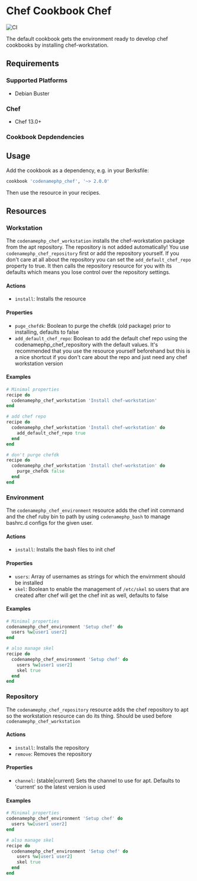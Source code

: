 # Chef Cookbook Chef
![CI](https://github.com/codenamephp/chef.cookbook.chef/workflows/CI/badge.svg)

The default cookbook gets the environment ready to develop chef cookbooks by installing chef-workstation.

## Requirements

### Supported Platforms

- Debian Buster

### Chef

- Chef 13.0+

### Cookbook Depdendencies

## Usage

Add the cookbook as a dependency, e.g. in your Berksfile:

```ruby
cookbook 'codenamephp_chef', '~> 2.0.0'
```

Then use the resource in your recipes.

## Resources

### Workstation
The `codenamephp_chef_workstation` installs the chef-workstation package from the apt repository. The repository is not added automatically! You
use `codenamephp_chef_repository` first or add the repository yourself. If you don't care at all about the repository you can set the
`add_default_chef_repo` property to true. It then calls the repository resource for you with its defaults which means you lose control over the
repository settings.

#### Actions
- `install`: Installs the resource

#### Properties
- `puge_chefdk`: Boolean to purge the chefdk (old package) prior to installing, defaults to false
- `add_default_chef_repo`: Boolean to add the default chef repo using the codenamephp_chef_repository with the default values.
  It's recommended that you use the resource yourself beforehand but this is a nice shortcut if you don't care about the repo and just need any
  chef workstation version
#### Examples
```ruby
# Minimal properties
recipe do
  codenamephp_chef_workstation 'Install chef-workstation'
end

# add chef repo
recipe do
  codenamephp_chef_workstation 'Install chef-workstation' do
    add_default_chef_repo true
  end
end

# don't purge chefdk
recipe do
  codenamephp_chef_workstation 'Install chef-workstation' do
    purge_chefdk false
  end
end
```

### Environment
The `codenamephp_chef_environment` resource adds the chef init command and the chef ruby bin to path by using `codenamephp_bash` to manage bashrc.d
configs for the given user.

#### Actions
- `install`: Installs the bash files to init chef

#### Properties
- `users`: Array of usernames as strings for which the envirnment should be installed
- `skel`: Boolean to enable the management of `/etc/skel` so users that are created after chef will get the chef init as well, defaults to false

#### Examples
```ruby
# Minimal properties
codenamephp_chef_environment 'Setup chef' do
  users %w[user1 user2]
end

# also manage skel
recipe do
  codenamephp_chef_environment 'Setup chef' do
    users %w[user1 user2]
    skel true
  end
end
```

### Repository
The `codenamephp_chef_repository` resource adds the chef repository to apt so the workstation resource can do its thing. Should be used before `codenamephp_chef_workstation`

#### Actions
- `install`: Installs the repository
- `remove`: Removes the repository

#### Properties
- `channel`: (stable|current) Sets the channel to use for apt. Defaults to 'current' so the latest version is used

#### Examples
```ruby
# Minimal properties
codenamephp_chef_environment 'Setup chef' do
  users %w[user1 user2]
end

# also manage skel
recipe do
  codenamephp_chef_environment 'Setup chef' do
    users %w[user1 user2]
    skel true
  end
end
```